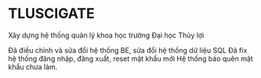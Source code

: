 # TLUSCIGATE
Xây dựng hệ thống quản lý khoa học trường Đại học Thủy lợi

Đã điều chỉnh và sửa đổi hệ thống BE, sửa đổi hệ thống dữ liệu SQL
Đã fix hệ thống đăng nhập, đăng xuất, reset mật khẩu mới
Hệ thống báo quên mật khẩu chưa làm.